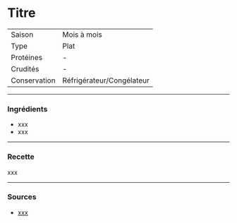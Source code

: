 # Titre

| | |
|:---|:---|
| Saison | Mois à mois |
| Type | Plat |
| Protéines | - |
| Crudités | - |
| Conservation | Réfrigérateur/Congélateur |

---

### Ingrédients

* xxx
* xxx

---

### Recette

xxx

---

### Sources

* [xxx](xxx)

